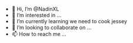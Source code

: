 - 👋 Hi, I’m @NadinXL
- 👀 I’m interested in ...
- 🌱 I’m currently learning we need to cook jessey
- 💞️ I’m looking to collaborate on ...
- 📫 How to reach me ...

<!---
NadinXL/NadinXL is a ✨ special ✨ repository because its `README.md` (this file) appears on your GitHub profile.
You can click the Preview link to take a look at your changes.
--->
